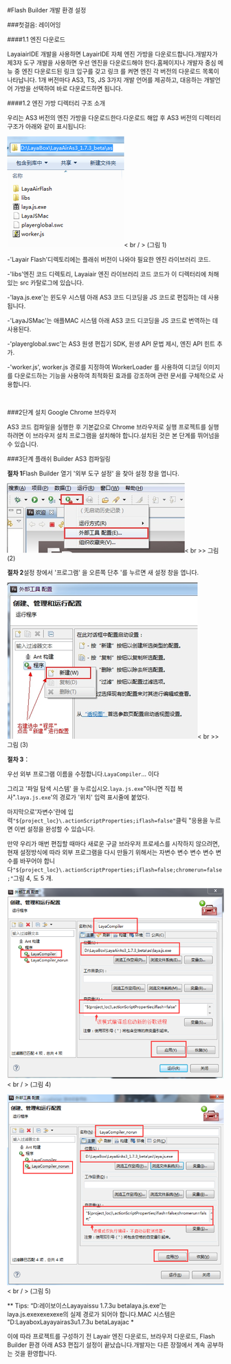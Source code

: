 #Flash Builder 개발 환경 설정

###첫걸음: 레이어잉

####1.1 엔진 다운로드

LayaiairIDE 개발을 사용하면 LayairIDE 자체 엔진 가방을 다운로드합니다.개발자가 제3자 도구 개발을 사용하면 우선 엔진을 다운로드해야 한다.홈페이지나 개발자 중심 메뉴 중 엔진 다운로드된 링크 입구를 갖고 링크 를 켜면 엔진 각 버전의 다운로드 목록이 나타납니다. 1개 버전마다 AS3, TS, JS 3가지 개발 언어를 제공하고, 대응하는 개발언어 가방을 선택하여 바로 다운로드하면 됩니다.

####1.2 엔진 가방 디렉터리 구조 소개

우리는 AS3 버전의 엔진 가방을 다운로드한다.다운로드 해압 후 AS3 버전의 디렉터리 구조가 아래와 같이 표시됩니다:

![图1](img/1.png)< br / > (그림 1)

-'Layair Flash'디렉토리에는 플래쉬 버전이 나와야 필요한 엔진 라이브러리 코드.

-'libs'엔진 코드 디렉토리, Layaiair 엔진 라이브러리 코드 코드가 이 디렉터리에 처해 있는 src 카탈로그에 있습니다.

-'laya.js.exe'는 윈도우 시스템 아래 AS3 코드 디코딩을 JS 코드로 편집하는 데 사용됩니다.

-'LayaJSMac'는 애플MAC 시스템 아래 AS3 코드 디코딩을 JS 코드로 번역하는 데 사용된다.

-'playerglobal.swc'는 AS3 원생 편집기 SDK, 원생 API 문법 제시, 엔진 API 힌트 추가.

-'worker.js', worker.js 경로를 지정하여 WorkerLoader 를 사용하여 디코딩 이미지를 다운로드하는 기능을 사용하여 최적화된 효과를 강조하며 관련 문서를 구체적으로 사용합니다.

​

###2단계 설치 Google Chrome 브라우저

AS3 코드 컴파일을 실행한 후 기본값으로 Chrome 브라우저로 실행 프로젝트를 실행하려면 이 브라우저 설치 프로그램을 설치해야 합니다.설치된 것은 본 단계를 뛰어넘을 수 있습니다.



###3단계 플래쉬 Builder AS3 컴파일링

​**절차 1**Flash Builder 열기 '외부 도구 설정' 을 찾아 설정 창을 엽니다.

​![2.jpg](img/2.jpg)< br >>
그림 (2)


​**절차 2**설정 창에서 '프로그램' 을 오른쪽 단추 '를 누르면 새 설정 창을 엽니다.

​![3.jpg](img/3.jpg)< br >>
그림 (3)



**절차 3**：

우선 외부 프로그램 이름을 수정합니다.`LayaCompiler`… 이다

그리고 '파일 탐색 시스템' 을 누르십시오.`laya.js.exe`"아니면 직접 복사".`laya.js.exe`'의 경로가 '위치' 입력 표시줄에 붙었다.

마지막으로'자변수'란에 입력`"${project_loc}\.actionScriptProperties;iflash=false"`클릭 "응용을 누르면 이번 설정을 완성할 수 있습니다.

만약 우리가 매번 편집할 때마다 새로운 구글 브라우저 프로세스를 시작하지 않으려면, 현재 설정방식에 따라 외부 프로그램을 다시 만들기 위해서는 자변수 변수 변수 변수 변수를 바꾸어야 합니다`"${project_loc}\.actionScriptProperties;iflash=false;chromerun=false;"`그림 4, 도 5 개.

![4](img/4.png)< br / > (그림 4)

![图5](img/5.png)< br / > (그림 5)

** Tips: “D:레이보이스Layayaissu 1.7.3u betalaya.js.exe’는 laya.js.exexexexexe의 실제 경로가 되어야 합니다.MAC 시스템은 "D:LayaboxLayayairas3u1.7.3u betaLayajac *



이에 따라 프로젝트를 구성하기 전 Layair 엔진 다운로드, 브라우저 다운로드, Flash Builder 환경 아래 AS3 편집기 설정이 끝났습니다.개발자는 다른 장절에서 계속 공부하는 것을 환영합니다.